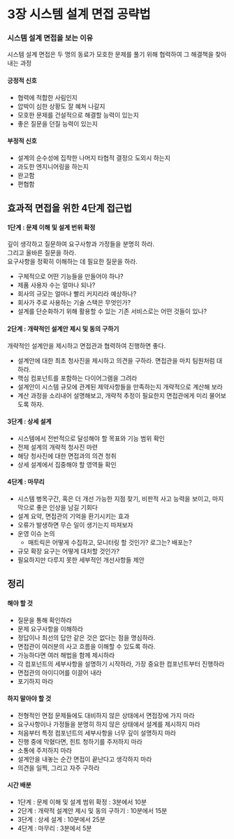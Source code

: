 # 3장 시스템 설계 면접 공략법

### 시스템 설계 면접을 보는 이유

시스템 설계 면접은 두 명의 동료가 모호한 문제를 풀기 위해 협력하여 그 해결책을 찾아내는 과정

#### 긍정적 신호

- 협력에 적합한 사림인지
- 압박이 심한 상황도 잘 혜쳐 나갈지
- 모호한 문제를 건설적으로 해결할 능력이 있는지
- 좋은 질문을 던질 능력이 있는지

#### 부정적 신호

- 설계의 순수성에 집착한 나머지 타협적 결정으 도외시 하는지
- 과도한 엔지니어링을 하는지
- 완고함
- 편협함

## 효과적 면접을 위한 4단계 접근법

#### 1단계 : 문제 이해 및 설계 번위 확정

깊이 생각하고 질문하여 요구사항과 가정들을 분명히 하라.  
그리고 올바른 질문을 하라.  
요구사항을 정확히 이해하는 데 필요한 질문을 하라.

- 구체적으로 어떤 기능들을 만들어야 하나?
- 제품 사용자 수는 얼마나 되나?
- 회사의 규모는 얼마나 빨리 커지리라 예상하나?
- 회사가 주로 사용하는 기술 스택은 무엇인가?
- 설계를 단순화하기 위해 활용할 수 있는 기존 서비스로는 어떤 것들이 있나?

#### 2단계 : 개략적인 설계안 제시 및 동의 구하기

개략적인 설계안을 제시하고 면접관과 협력하여 진행하면 좋다.

- 설계안에 대한 최초 청사진을 제시하고 의견을 구하라. 면접관을 마치 팀원처럼 대하라.
- 핵심 컴포넌트를 포함하는 다이어그램을 그려라
- 설계안이 시스템 규모에 관계된 제약사항들을 만족하는지 개략적으로 계산해 보라
- 계산 과정을 소리내어 설명해보고, 개략적 추정이 필요한지 면접관에게 미리 물어보도록 하자.

#### 3단계 : 상세 설계

- 시스템에서 전반적으로 달성해야 할 목표와 기능 범위 확인
- 전체 설계의 개략적 청사진 마련
- 해당 청사진에 대한 면접과의 의견 청취
- 상세 설계에서 집중해야 할 영역들 확인

#### 4단계 : 마무리

- 시스템 병목구간, 혹은 더 개선 가능한 지점 찾기, 비판적 사고 능력을 보이고, 마지막으로 좋은 인상을 남길 기회다
- 설계 요약, 면접관의 기억을 환기시키는 효과
- 오류가 발생하면 무슨 일이 생기는지 따져보자
- 운영 이슈 논의
  - 매트릭은 어떻게 수집하고, 모니터링 할 것인가? 로그는? 배포는?
- 규모 확장 요구는 어떻게 대처할 것인가?
- 필요하지만 다루지 못한 세부적인 개선사항들 제안

## 정리

#### 해야 할 것

- 질문을 통해 확인하라
- 문제 요구사항을 이해하라
- 정답이나 최선의 답안 같은 것은 없다는 점을 명심하라.
- 면접관이 여러분의 사고 흐름을 이해할 수 있도록 하라.
- 가능하다면 여러 해법을 함께 제시하라
- 각 컴포넌트의 세부사항을 설명하기 시작하라, 가장 중요한 컴포넌트부터 진행하라
- 면접관의 아이디어를 이끌어 내라
- 포기하지 마라

#### 하지 말아야 할 것

- 전형적인 면접 문제들에도 대비하지 않은 상태에서 면접장에 가지 마라
- 요구사항이나 가정들을 분명히 하지 않은 상태에서 설계를 제시하지 마라
- 처음부터 특정 컴포넌트의 세부사항을 너무 깊이 설명하지 마라
- 진행 중에 막혔다면, 힌트 청하기를 주저하지 마라
- 소통에 주저하지 마라
- 설계안을 내놓는 순간 면접이 끝난다고 생각하지 마라
- 의견을 일찍, 그리고 자주 구하라

#### 시간 배분

- 1단계 : 문제 이해 및 설계 범위 확정 : 3분에서 10분
- 2단계 : 개략적 설계안 제시 및 동의 구하기 : 10분에서 15분
- 3단계 : 상세 설계 : 10분에서 25분
- 4단계 : 마무리 : 3분에서 5분
